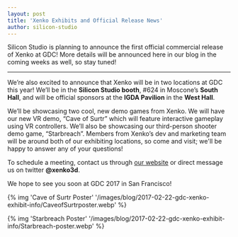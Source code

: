 ```yaml
---
layout: post
title: 'Xenko Exhibits and Official Release News'
author: silicon-studio
---
```


Silicon Studio is planning to announce the first official commercial release of Xenko at GDC! More details will be announced here in our blog in the coming weeks as well, so stay tuned!

---

We’re also excited to announce that Xenko will be in two locations at GDC this year! We’ll be in the **Silicon Studio booth**, #624 in Moscone’s **South Hall**, and will be official sponsors at the **IGDA Pavilion** in the **West Hall**.

We’ll be showcasing two cool, new demo games from Xenko. We will have our new VR demo, “Cave of Surtr” which will feature interactive gameplay using VR controllers. We’ll also be showcasing our third-person shooter demo game, “Starbreach”. Members from Xenko’s dev and marketing team will be around both of our exhibiting locations, so come and visit; we'll be happy to answer any of your questions!


To schedule a meeting, contact us through [our website](http://stride3d.net/contact/) or direct message us on twitter **@xenko3d**. 

We hope to see you soon at GDC 2017 in San Francisco!

{% img 'Cave of Surtr Poster' '/images/blog/2017-02-22-gdc-xenko-exhibit-info/CaveofSurtrposter.webp' %}

{% img 'Starbreach Poster' '/images/blog/2017-02-22-gdc-xenko-exhibit-info/Starbreach-poster.webp' %}